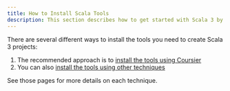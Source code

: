 ```yaml
---
title: How to Install Scala Tools
description: This section describes how to get started with Scala 3 by installing the tools you need.
---
```


There are several different ways to install the tools you need to create Scala 3 projects:

1. The recommended approach is to [install the tools using Coursier](gs-install-coursier.md)
2. You can also [install the tools using other techniques](gs-install-other-ways.md)

See those pages for more details on each technique.


